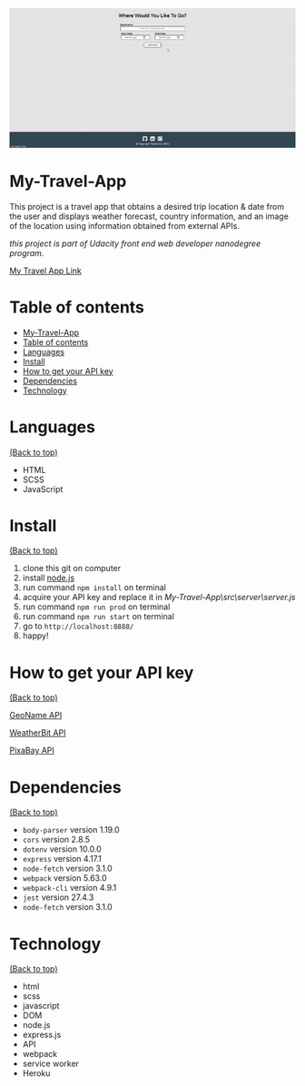 <!-- Add banner here -->
![Project Preview](docs/435423.gif)

# My-Travel-App

<!-- Describe your project in brief -->
This project is a travel app that obtains a desired trip location & date from the user and displays weather forecast, country information, and an image of the location using information obtained from external APIs.

*this project is part of Udacity front end web developer nanodegree program.*

[My Travel App Link](https://thasup-travel-app.herokuapp.com/)

# Table of contents

- [My-Travel-App](#my-travel-app)
- [Table of contents](#table-of-contents)
- [Languages](#languages)
- [Install](#install)
- [How to get your API key](#how-to-get-your-api-key)
- [Dependencies](#dependencies)
- [Technology](#technology)

# Languages
[(Back to top)](#table-of-contents)

- HTML
- SCSS
- JavaScript

# Install
[(Back to top)](#table-of-contents)

1. clone this git on computer
2. install [node.js](https://nodejs.org/en/)
3. run command `npm install` on terminal
4. acquire your API key and replace it in *My-Travel-App\src\server\server.js*
5. run command `npm run prod` on terminal
6. run command `npm run start` on terminal
7. go to `http://localhost:8888/`
8. happy!

# How to get your API key
[(Back to top)](#table-of-contents)

[GeoName API](http://www.geonames.org/export/web-services.html)

[WeatherBit API](https://www.weatherbit.io/account/create)

[PixaBay API](https://pixabay.com/api/docs/)

# Dependencies
[(Back to top)](#table-of-contents)

- `body-parser` version 1.19.0
- `cors` version 2.8.5
- `dotenv` version 10.0.0
- `express` version 4.17.1
- `node-fetch` version 3.1.0
- `webpack` version 5.63.0
- `webpack-cli` version 4.9.1
- `jest` version 27.4.3
- `node-fetch` version 3.1.0

# Technology
[(Back to top)](#table-of-contents)

- html
- scss
- javascript
- DOM
- node.js
- express.js
- API
- webpack
- service worker
- Heroku
